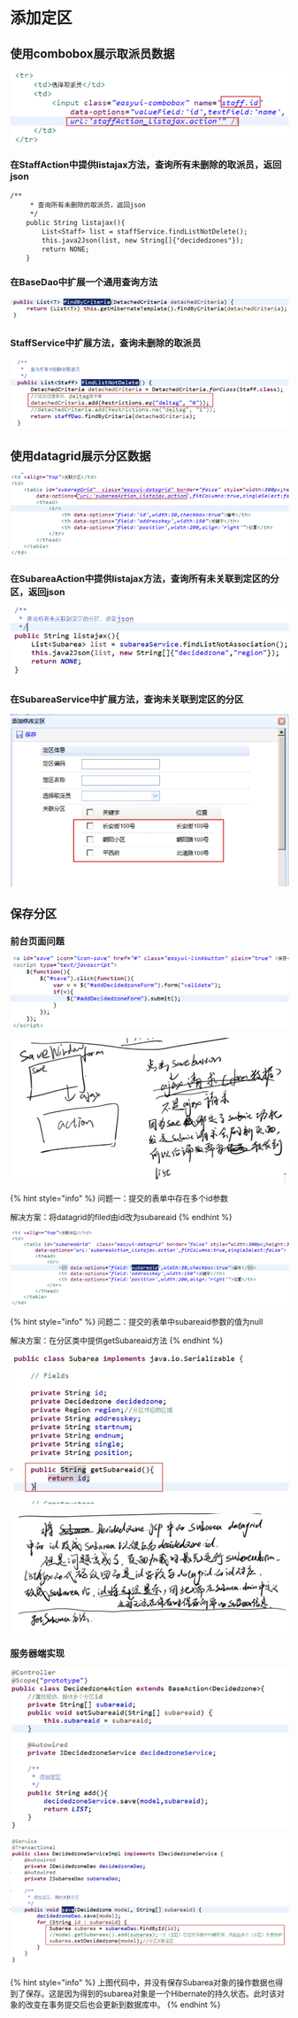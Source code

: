 # 添加定区

## 使用combobox展示取派员数据

![](../../../../.gitbook/assets/image%20%28210%29.png)

### 在StaffAction中提供listajax方法，查询所有未删除的取派员，返回json

```text
/**
	 * 查询所有未删除的取派员，返回json
	 */
	public String listajax(){
		List<Staff> list = staffService.findListNotDelete();
		this.java2Json(list, new String[]{"decidedzones"});
		return NONE;
	}

```

### 在BaseDao中扩展一个通用查询方法

![](../../../../.gitbook/assets/image%20%2886%29.png)

### StaffService中扩展方法，查询未删除的取派员

![](../../../../.gitbook/assets/image%20%28205%29.png)

## 使用datagrid展示分区数据

![](../../../../.gitbook/assets/image%20%28182%29.png)

### 在SubareaAction中提供listajax方法，查询所有未关联到定区的分区，返回json

![](../../../../.gitbook/assets/image%20%28139%29.png)

### 在SubareaService中扩展方法，查询未关联到定区的分区

![](../../../../.gitbook/assets/image%20%285%29.png)

## 保存分区

### 前台页面问题

![](../../../../.gitbook/assets/image%20%28128%29.png)

![](../../../../.gitbook/assets/image%20%28207%29.png)

{% hint style="info" %}
问题一：提交的表单中存在多个id参数

解决方案：将datagrid的filed由id改为subareaid
{% endhint %}

![](../../../../.gitbook/assets/image%20%28248%29.png)

{% hint style="info" %}
问题二：提交的表单中subareaid参数的值为null

解决方案：在分区类中提供getSubareaid方法
{% endhint %}

![](../../../../.gitbook/assets/image%20%28166%29.png)

![](../../../../.gitbook/assets/image%20%2873%29.png)

### 服务器端实现

![](../../../../.gitbook/assets/image%20%2828%29.png)

![](../../../../.gitbook/assets/image%20%28188%29.png)

{% hint style="info" %}
上图代码中，并没有保存Subarea对象的操作数据也得到了保存。这是因为得到的subarea对象是一个Hibernate的持久状态。此时该对象的改变在事务提交后也会更新到数据库中。
{% endhint %}

